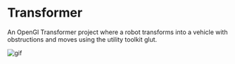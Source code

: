 # Transformer
An OpenGl Transformer project where a robot transforms into a vehicle with obstructions and moves using the utility toolkit glut.


<img src="C:\Users\susha\Downloads\5ex3er.gif" title="gif"/></a>
